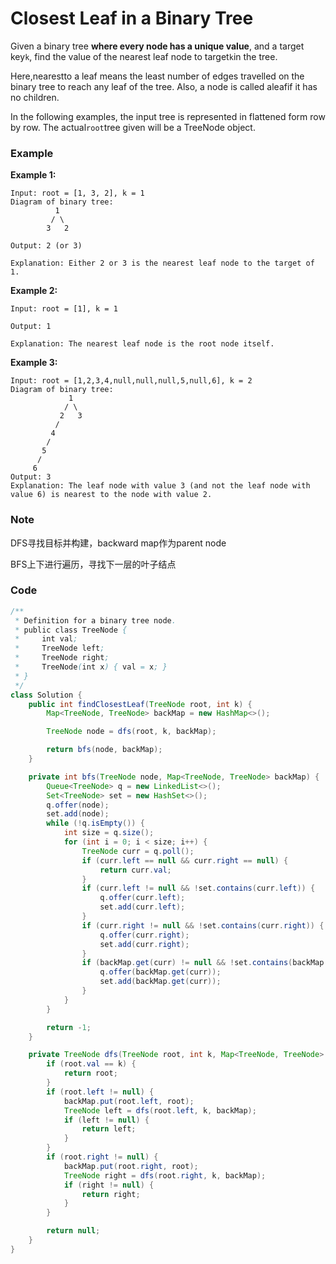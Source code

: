 # Closest Leaf in a Binary Tree

Given a binary tree **where every node has a unique value**, and a target key`k`, find the value of the nearest leaf node to target`k`in the tree.

Here,nearestto a leaf means the least number of edges travelled on the binary tree to reach any leaf of the tree. Also, a node is called aleafif it has no children.

In the following examples, the input tree is represented in flattened form row by row. The actual`root`tree given will be a TreeNode object.

### Example

**Example 1:**

```
Input: root = [1, 3, 2], k = 1
Diagram of binary tree:
          1
         / \
        3   2

Output: 2 (or 3)

Explanation: Either 2 or 3 is the nearest leaf node to the target of 1.
```

**Example 2:**

```
Input: root = [1], k = 1

Output: 1

Explanation: The nearest leaf node is the root node itself.
```

**Example 3:**

```
Input: root = [1,2,3,4,null,null,null,5,null,6], k = 2
Diagram of binary tree:
             1
            / \
           2   3
          /
         4
        /
       5
      /
     6
Output: 3
Explanation: The leaf node with value 3 (and not the leaf node with value 6) is nearest to the node with value 2.
```

### Note

DFS寻找目标并构建，backward map作为parent node

BFS上下进行遍历，寻找下一层的叶子结点

### Code

```java
/**
 * Definition for a binary tree node.
 * public class TreeNode {
 *     int val;
 *     TreeNode left;
 *     TreeNode right;
 *     TreeNode(int x) { val = x; }
 * }
 */
class Solution {
    public int findClosestLeaf(TreeNode root, int k) {
        Map<TreeNode, TreeNode> backMap = new HashMap<>();

        TreeNode node = dfs(root, k, backMap);

        return bfs(node, backMap);
    }

    private int bfs(TreeNode node, Map<TreeNode, TreeNode> backMap) {
        Queue<TreeNode> q = new LinkedList<>();
        Set<TreeNode> set = new HashSet<>();
        q.offer(node);
        set.add(node);
        while (!q.isEmpty()) {
            int size = q.size();
            for (int i = 0; i < size; i++) {
                TreeNode curr = q.poll();
                if (curr.left == null && curr.right == null) {
                    return curr.val;
                }
                if (curr.left != null && !set.contains(curr.left)) {
                    q.offer(curr.left);
                    set.add(curr.left);
                }
                if (curr.right != null && !set.contains(curr.right)) {
                    q.offer(curr.right);
                    set.add(curr.right);
                }
                if (backMap.get(curr) != null && !set.contains(backMap.get(curr))) {
                    q.offer(backMap.get(curr));
                    set.add(backMap.get(curr));
                }
            }
        }

        return -1;
    }

    private TreeNode dfs(TreeNode root, int k, Map<TreeNode, TreeNode> backMap) {
        if (root.val == k) {
            return root;
        }
        if (root.left != null) {
            backMap.put(root.left, root);
            TreeNode left = dfs(root.left, k, backMap);
            if (left != null) {
                return left;
            }
        }
        if (root.right != null) {
            backMap.put(root.right, root);
            TreeNode right = dfs(root.right, k, backMap);
            if (right != null) {
                return right;
            }
        }

        return null;
    }
}
```



